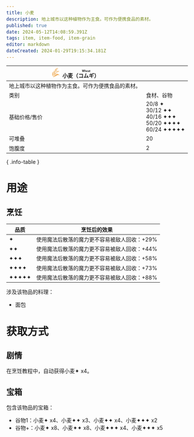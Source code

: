 ```yaml
---
title: 小麦
description: 地上城市以这种植物作为主食。可作为便携食品的素材。
published: true
date: 2024-05-12T14:08:59.391Z
tags: item, item-food, item-grain
editor: markdown
dateCreated: 2024-01-29T19:15:34.181Z
---
```


| <div markdown>![物品图标](/assets/global/items/common_grain.png) <span>小麦（<ruby lang="ja">コムギ<rt>Wheat</rt></ruby>）</span></div>||
| - | - |
| 地上城市以这种植物作为主食。可作为便携食品的素材。 ||
| 类别 | 食材、谷物 |
| 基础价格/售价 | 20/8 ✦<br>30/12 ✦✦<br>40/16 ✦✦✦<br>50/20 ✦✦✦✦<br>60/24 ✦✦✦✦✦ |
| 可堆叠 | 20 |
| 饱腹度 | 2 |
{ .info-table }

# 用途
## 烹饪
| 品质 | 烹饪后的效果 |
| - | - |
| ✦ | 使用魔法后散落的魔力更不容易被敌人回收：+29% |
| ✦✦ | 使用魔法后散落的魔力更不容易被敌人回收：+44% |
| ✦✦✦ | 使用魔法后散落的魔力更不容易被敌人回收：+58% |
| ✦✦✦✦ | 使用魔法后散落的魔力更不容易被敌人回收：+73% |
| ✦✦✦✦✦ | 使用魔法后散落的魔力更不容易被敌人回收：+88% |
涉及该物品的料理：
- 面包

# 获取方式
## 剧情
在烹饪教程中，自动获得小麦✦ x4。
## 宝箱
包含该物品的宝箱：
- 谷物1：小麦✦ x4、小麦✦✦ x3、小麦✦✦ x4、小麦✦✦✦ x2
- 谷物+：小麦✦ x8、小麦✦✦ x8、小麦✦✦✦ x4、小麦✦✦✦ x5